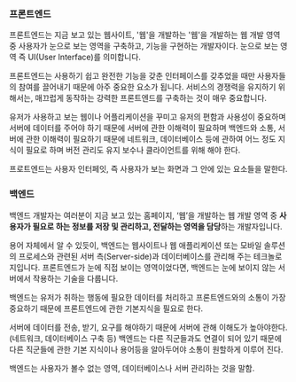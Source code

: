 ### 프론트엔드 

프론트엔드는 지금 보고 있는 웹사이트, '웹'을 개발하는 '웹'을 개발하는 웹 개발 영역 중 사용자가 눈으로 보는 영역을 구축하고, 기능을 구현하는 개발자이다. 눈으로 보는 영역 즉 UI(User Interface)를 의미합니다.

프론트엔드는 사용하기 쉽고 완전한 기능을 갖춘 인터페이스를 갖추었을 때만 사용자들의 참여를 끌어내기 때문에 아주 중요한 요소가 됩니다. 서비스의 경쟁력을 유지하기 위해서는, 매끄럽게 동작하는 강력한 프론트엔드를 구축하는 것이 매우 중요합니다.

유저가 사용하고 보는 웹이나 어플리케이션을 꾸미고 유저의 편함과 사용성이 중요하며 서버에 데이터를 주어야 하기 때문에 서버에 관한 이해력이 필요하며 백엔드와 소통, 서버에 관한 이해력이 필요하기 때문에 네트워크, 데이터베이스 등에 관하여 어느 정도 지식이 필요로 하며 버전 관리도 유지 보수나 클라이언트를 위해 해야 한다.

프로트엔드는 사용자 인터페잇, 즉 사용자가 보는 화면과 그 안에 있는 요소들을 말한다.

### 백엔드

백엔드 개발자는 여러분이 지금 보고 있는 홈페이지, ‘웹’을 개발하는 웹 개발 영역 중 **사용자가 필요로 하는 정보를 저장 및 관리하고, 전달하는 영역을 담당**하는 개발자입니다.

용어 자체에서 알 수 있듯이, 백엔드는 웹사이트나 웹 애플리케이션 또는 모바일 솔루션의 프로세스와 관련된 서버 측(Server-side)과 데이터베이스를 관리해 주는 테크놀로지입니다. 프론트엔드가 눈에 직접 보이는 영역이었다면, 백엔드는 눈에 보이지 않는 서버에서 작용하는 기술을 다룹니다.

백엔드는 유저가 취하는 행동에 필요한 데이터를 처리하고 프론트엔드와의 소통이 가장 중요하기 때문에 프론트엔드에 관한 기본지식을 필요로 한다.

 서버에 데이터를 전송, 받기, 요구를 해야하기 때문에 서버에 관해 이해도가 높아야한다. (네트워크, 데이터베이스 구축 등) 백엔드는 다른 직군들과도 연결이 되어 있기 때문에 다른 직군들에 관한 기본 지식이나 용어등을 알아두어야 소통이 원할하게 이루어 진다.

백엔드는 사용자가 볼수 없는 영역, 데이터베이스나 서버 관리하는 것을 말함.

